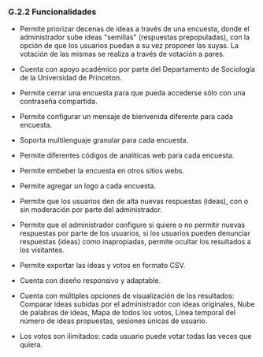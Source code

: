 ### G.2.2 Funcionalidades 

* Permite priorizar decenas de ideas a través de una encuesta, donde el administrador sube ideas "semillas" (respuestas prepopuladas), con la opción de que los usuarios puedan a su vez proponer las suyas. La votación de las mismas se realiza a través de votación a pares.

* Cuenta con apoyo académico por parte del Departamento de Sociología de la Universidad de Princeton.

* Permite cerrar una encuesta para que pueda accederse sólo con una contraseña compartida.

* Permite configurar un mensaje de bienvenida diferente para cada encuesta.

* Soporta multilenguaje granular para cada encuesta.

* Permite diferentes códigos de analíticas web para cada encuesta.

* Permite embeber la encuesta en otros sitios webs.

* Permite agregar un logo a cada encuesta.

* Permite que los usuarios den de alta nuevas respuestas (ideas), con o sin moderación por parte del administrador.

* Permite que el administrador configure si quiere o no permitir nuevas respuestas por parte de los usuarios, si los usuarios pueden denunciar respuestas (ideas) como inapropiadas, permite ocultar los resultados a los visitantes.

* Permite exportar las ideas y votos en formato CSV.

* Cuenta con diseño responsivo y adaptable.

* Cuenta con múltiples opciones de visualización de los resultados: Comparar ideas subidas por el administrador con ideas originales, Nube de palabras de ideas, Mapa de todos los votos, Línea temporal del número de ideas propuestas, sesiones únicas de usuario. 

* Los votos son ilimitados: cada usuario puede votar todas las veces que quiera. 

